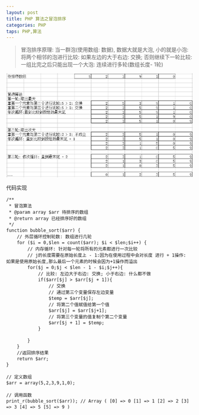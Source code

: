 ```yaml
---
layout: post
title: PHP 算法之冒泡排序
categories: PHP
taps: PHP,算法
---
```


> 冒泡排序原理: 当一群泡(使用数组: 数据), 数据大就是大泡, 小的就是小泡: 将两个相邻的泡进行比较: 如果左边的大于右边: 交换; 否则继续下一轮比较: 一组比完之后只能出现一个大泡:  连续进行多轮(数组长度- 1轮)

![01.png](/static/images/2016/04/11/01.png)

代码实现

```
/**
 * 冒泡算法
 * @param array $arr 待排序的数组
 * @return array 已经排序好的数组
 */
function bubble_sort($arr) {
    // 外层循环控制轮数: 数组进行几轮
    for ($i = 0,$len = count($arr); $i < $len;$i++) {
        // 内存循环: 针对每一轮将所有的元素都进行一次比较
        // j的长度需要在原始长度上 - 1:因为在使用过程中会对长度 进行 + 1操作: 如果是使用原始长度,那么最后一个元素的时候会因为+1操作而溢出
        for($j = 0;$j < $len - 1 - $i;$j++){
            // 比较: 左边大于右边: 交换; 小于右边: 什么都不做
            if($arr[$j] > $arr[$j + 1]){
                // 交换
                // 通过第三个变量保存左边变量
                $temp = $arr[$j];
                // 将第二个值赋值给第一个值
                $arr[$j] = $arr[$j+1];
                // 将第三个变量的值复制个第二个变量
                $arr[$j + 1] = $temp;
            }

        }
    }
    //返回排序结果
    return $arr;
}

// 定义数组
$arr = array(5,2,3,9,1,0);

// 调用函数
print_r(bubble_sort($arr)); // Array ( [0] => 0 [1] => 1 [2] => 2 [3] => 3 [4] => 5 [5] => 9 )
```
